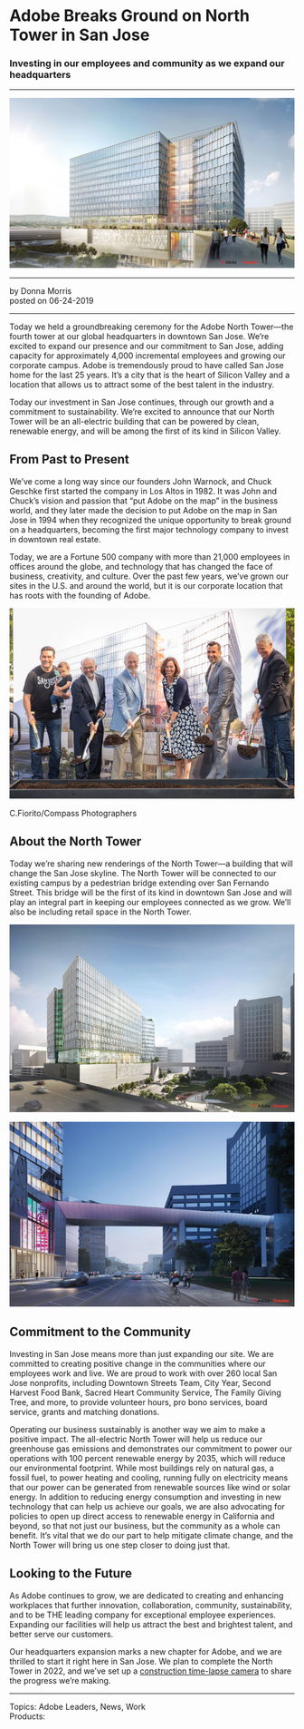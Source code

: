 # Adobe Breaks Ground on North Tower in San Jose

### Investing in our employees and community as we expand our headquarters

---

![](adobe-breaks-ground-on-north-tower-in-san-jose/AdobeNorthTowerRendering_01a.jpg)

---

by Donna Morris  
posted on 06-24-2019

---

Today we held a groundbreaking ceremony for the Adobe North Tower—the fourth tower at our global headquarters in downtown San Jose. We’re excited to expand our presence and our commitment to San Jose, adding capacity for approximately 4,000 incremental employees and growing our corporate campus. Adobe is tremendously proud to have called San Jose home for the last 25 years. It’s a city that is the heart of Silicon Valley and a location that allows us to attract some of the best talent in the industry.

Today our investment in San Jose continues, through our growth and a commitment to sustainability. We’re excited to announce that our North Tower will be an all-electric building that can be powered by clean, renewable energy, and will be among the first of its kind in Silicon Valley.

## From Past to Present

We’ve come a long way since our founders John Warnock, and Chuck Geschke first started the company in Los Altos in 1982. It was John and Chuck’s vision and passion that “put Adobe on the map” in the business world, and they later made the decision to put Adobe on the map in San Jose in 1994 when they recognized the unique opportunity to break ground on a headquarters, becoming the first major technology company to invest in downtown real estate.

Today, we are a Fortune 500 company with more than 21,000 employees in offices around the globe, and technology that has changed the face of business, creativity, and culture. Over the past few years, we’ve grown our sites in the U.S. and around the world, but it is our corporate location that has roots with the founding of Adobe.

![Adobe executives and San Jose luminaries break ground on new building](adobe-breaks-ground-on-north-tower-in-san-jose/AdobeGroundBreaking_03a.jpg)

C.Fiorito/Compass Photographers

## About the North Tower

Today we’re sharing new renderings of the North Tower—a building that will change the San Jose skyline. The North Tower will be connected to our existing campus by a pedestrian bridge extending over San Fernando Street. This bridge will be the first of its kind in downtown San Jose and will play an integral part in keeping our employees connected as we grow. We’ll also be including retail space in the North Tower.

![Adobe North Tower, San Jose rendering](adobe-breaks-ground-on-north-tower-in-san-jose/AdobeNorthTowerRendering_02a.jpg)

![Adobe North Tower, San Jose rendering](adobe-breaks-ground-on-north-tower-in-san-jose/AdobeNorthTowerRendering_03a.jpg)

## Commitment to the Community

Investing in San Jose means more than just expanding our site. We are committed to creating positive change in the communities where our employees work and live. We are proud to work with over 260 local San Jose nonprofits, including Downtown Streets Team, City Year, Second Harvest Food Bank, Sacred Heart Community Service, The Family Giving Tree, and more, to provide volunteer hours, pro bono services, board service, grants and matching donations.

Operating our business sustainably is another way we aim to make a positive impact. The all-electric North Tower will help us reduce our greenhouse gas emissions and demonstrates our commitment to power our operations with 100 percent renewable energy by 2035, which will reduce our environmental footprint. While most buildings rely on natural gas, a fossil fuel, to power heating and cooling, running fully on electricity means that our power can be generated from renewable sources like wind or solar energy. In addition to reducing energy consumption and investing in new technology that can help us achieve our goals, we are also advocating for policies to open up direct access to renewable energy in California and beyond, so that not just our business, but the community as a whole can benefit. It’s vital that we do our part to help mitigate climate change, and the North Tower will bring us one step closer to doing just that.

## Looking to the Future

As Adobe continues to grow, we are dedicated to creating and enhancing workplaces that further innovation, collaboration, community, sustainability, and to be THE leading company for exceptional employee experiences. Expanding our facilities will help us attract the best and brightest talent, and better serve our customers.

Our headquarters expansion marks a new chapter for Adobe, and we are thrilled to start it right here in San Jose. We plan to complete the North Tower in 2022, and we’ve set up a [construction time-lapse camera](https://app.oxblue.com/open/ADOBE/NORTHTOWER) to share the progress we’re making.

---

Topics: Adobe Leaders, News, Work  
Products:
